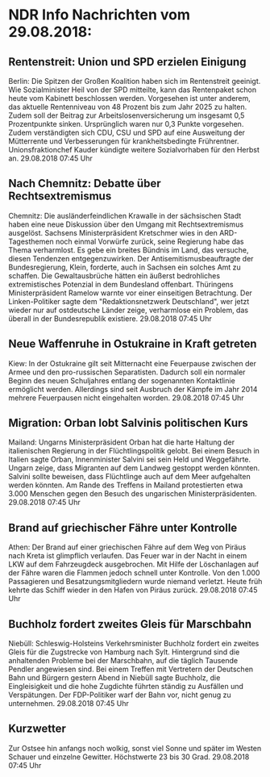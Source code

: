 # NDR Info Nachrichten vom 29.08.2018:


## Rentenstreit: Union und SPD erzielen Einigung
Berlin:         Die Spitzen der Großen Koalition haben sich im Rentenstreit geeinigt. Wie Sozialminister Heil von der SPD mitteilte, kann das Rentenpaket schon heute vom Kabinett beschlossen werden. Vorgesehen ist unter anderem, das aktuelle Rentenniveau von 48 Prozent bis zum Jahr 2025 zu halten. Zudem soll der Beitrag zur Arbeitslosenversicherung um insgesamt 0,5 Prozentpunkte sinken. Ursprünglich waren nur 0,3 Punkte vorgesehen. Zudem verständigten sich CDU, CSU und SPD auf eine Ausweitung der Mütterrente und Verbesserungen für krankheitsbedingte Frührentner. Unionsfraktionchef Kauder kündigte weitere Sozialvorhaben für den Herbst an. 29.08.2018 07:45 Uhr 

## Nach Chemnitz: Debatte über Rechtsextremismus
Chemnitz: Die ausländerfeindlichen Krawalle in der sächsischen Stadt haben eine neue Diskussion über den Umgang mit Rechtsextremismus ausgelöst. Sachsens Ministerpräsident Kretschmer wies in den ARD-Tagesthemen noch einmal Vorwürfe zurück, seine Regierung habe das Thema verharmlost. Es gebe ein breites Bündnis im Land, das versuche, diesen Tendenzen entgegenzuwirken. Der Antisemitismusbeauftragte der Bundesregierung, Klein, forderte, auch in Sachsen ein solches Amt zu schaffen. Die Gewaltausbrüche hätten ein äußerst bedrohliches extremistisches Potenzial in dem Bundesland offenbart. Thüringens Ministerpräsident Ramelow warnte vor einer einseitigen Betrachtung. Der Linken-Politiker sagte dem "Redaktionsnetzwerk Deutschland", wer jetzt wieder nur auf ostdeutsche Länder zeige, verharmlose ein Problem, das überall in der Bundesrepublik existiere. 29.08.2018 07:45 Uhr 

## Neue Waffenruhe in Ostukraine in Kraft getreten
Kiew: In der Ostukraine gilt seit Mitternacht eine Feuerpause zwischen der Armee und den pro-russischen Separatisten. Dadurch soll ein normaler Beginn des neuen Schuljahres entlang der sogenannten Kontaktlinie ermöglicht werden. Allerdings sind seit Ausbruch der Kämpfe im Jahr 2014 mehrere Feuerpausen nicht eingehalten worden. 29.08.2018 07:45 Uhr 

## Migration: Orban lobt Salvinis politischen Kurs
Mailand: Ungarns Ministerpräsident Orban hat die harte Haltung der italienischen Regierung in der Flüchtlingspolitik gelobt. Bei einem Besuch in Italien sagte Orban, Innenminister Salvini sei sein Held und Weggefährte. Ungarn zeige, dass Migranten auf dem Landweg gestoppt werden könnten. Salvini sollte beweisen, dass Flüchtlinge auch auf dem Meer aufgehalten werden könnten. Am Rande des Treffens in Mailand protestierten etwa 3.000 Menschen gegen den Besuch des ungarischen Ministerpräsidenten. 29.08.2018 07:45 Uhr 

## Brand auf griechischer Fähre unter Kontrolle
Athen: Der Brand auf einer griechischen Fähre auf dem Weg von Piräus nach Kreta ist glimpflich verlaufen. Das Feuer war in der Nacht in einem LKW auf dem Fahrzeugdeck ausgebrochen. Mit Hilfe der Löschanlagen auf der Fähre waren die Flammen jedoch schnell unter Kontrolle. Von den 1.000 Passagieren und Besatzungsmitgliedern wurde niemand verletzt. Heute früh kehrte das Schiff wieder in den Hafen von Piräus zurück. 29.08.2018 07:45 Uhr 

## Buchholz fordert zweites Gleis für Marschbahn
Niebüll: Schleswig-Holsteins Verkehrsminister Buchholz fordert ein zweites Gleis für die Zugstrecke von Hamburg nach Sylt. Hintergrund sind die anhaltenden Probleme bei der Marschbahn, auf die täglich Tausende Pendler angewiesen sind. Bei einem Treffen mit Vertretern der Deutschen Bahn und Bürgern gestern Abend in Niebüll sagte Buchholz, die Eingleisigkeit und die hohe Zugdichte führten ständig zu Ausfällen und Verspätungen. Der FDP-Politiker warf der Bahn vor, nicht genug zu unternehmen. 29.08.2018 07:45 Uhr 

## Kurzwetter
Zur Ostsee hin anfangs noch wolkig, sonst viel Sonne und später im Westen Schauer und einzelne Gewitter. Höchstwerte 23 bis 30 Grad. 29.08.2018 07:45 Uhr 

